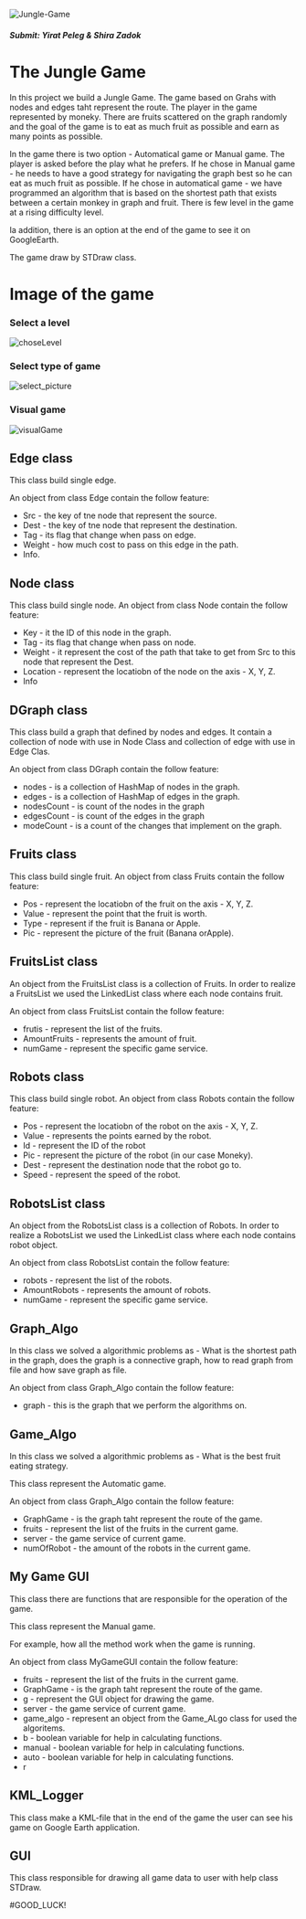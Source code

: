 ![Jungle-Game](https://user-images.githubusercontent.com/58064644/72680447-a2f12300-3ac2-11ea-86b5-a3ebffd9234b.png)

##### Submit: Yirat Peleg & Shira Zadok

# The Jungle Game
In this project we build a Jungle Game.
The game based on Grahs with nodes and edges taht represent the route. The player in the game represented by moneky. There are fruits scattered on the graph randomly and the goal of the game is to eat as much fruit as possible and earn as many points as possible.

In the game there is two option - Automatical game or Manual game. The player is asked before the play what he prefers. If he chose in Manual game - he needs to have a good strategy for navigating the graph best so he can eat as much fruit as possible.
If he chose in automatical game - we have programmed an algorithm that is based on the shortest path that exists between a certain monkey in graph and fruit.
There is few level in the game at a rising difficulty level.

Ia addition, there is an option at the end of the game to see it on GoogleEarth.

The game draw by STDraw class.

# Image of the game

### Select a level 
![choseLevel](https://user-images.githubusercontent.com/58064644/72608537-8ff81a80-392b-11ea-8b20-00d72f9c8ddf.png)

### Select type of game
![select_picture](https://user-images.githubusercontent.com/58064644/72687706-41a07280-3b09-11ea-9f88-dc6262fceba3.png)
### Visual game 
![visualGame](https://user-images.githubusercontent.com/58064644/72686440-92aa6980-3afd-11ea-86f4-1548e1d54203.png)

## Edge class
This class build single edge.

 An object from class Edge contain the follow feature:
* Src - the key of tne node that represent the source.
* Dest - the key of tne node that represent the destination.
* Tag - its flag that change when pass on edge.
* Weight - how much cost to pass on this edge in the path.
* Info.

## Node class
This class build single node.
An object from class Node contain the follow feature:
* Key - it the ID of this node in the graph.
* Tag - its flag that change when pass on node.
* Weight - it represent the cost of the path that take to get from Src to this node that represent the Dest.
* Location - represent the locatiobn of the node on the axis - X, Y, Z.
* Info

## DGraph class
This class build a graph that defined by nodes and edges. It contain a collection of node with use in Node Class and collection of edge with use in Edge Clas.

An object from class DGraph contain the follow feature:
* nodes - is a collection of HashMap of nodes in the graph.
* edges - is a collection of HashMap of edges in the graph.
* nodesCount - is count of the nodes in the graph  
* edgesCount - is count of the edges in the graph
* modeCount - is a count of the changes that implement on the graph.

## Fruits class
This class build single fruit.
An object from class Fruits contain the follow feature:
* Pos - represent the locatiobn of the fruit on the axis - X, Y, Z.
* Value - represent the point that the fruit is worth.
* Type - represent if the fruit is Banana or Apple.
* Pic - represent the picture of the fruit (Banana orApple).

## FruitsList class
An object from the FruitsList class is a collection of Fruits. In order to realize a FruitsList we used the LinkedList class where each node contains fruit.

An object from class FruitsList contain the follow feature:
* frutis - represent the list of the fruits.
* AmountFruits - represents the amount of fruit.
* numGame - represent the specific game service.

## Robots class
This class build single robot.
An object from class Robots contain the follow feature:
* Pos - represent the locatiobn of the robot on the axis - X, Y, Z.
* Value - represents the points earned by the robot.
* Id - represent the ID of the robot
* Pic - represent the picture of the robot (in our case Moneky).
* Dest - represent the destination node that the robot go to.
* Speed - represent the speed of the robot.

## RobotsList class
An object from the RobotsList class is a collection of Robots. In order to realize a RobotsList we used the LinkedList class where each node contains robot object.

An object from class RobotsList contain the follow feature:
* robots - represent the list of the robots.
* AmountRobots - represents the amount of robots.
* numGame - represent the specific game service.

## Graph_Algo
In this class we solved a algorithmic problems as - What is the shortest path in the graph, does the graph is a connective graph, how to read graph from file and how save graph as file.

An object from class Graph_Algo contain the follow feature:
* graph - this is the graph that we perform the algorithms on.

## Game_Algo
In this class we solved a algorithmic problems as - What is the best fruit eating strategy.

This class represent the Automatic game.

An object from class Graph_Algo contain the follow feature:
* GraphGame - is the graph taht represent the route of the game.
* fruits - represent the list of the fruits in the current game.
* server - the game service of current game.
* numOfRobot - the amount of the robots in the current game.

## My Game GUI
This class there are functions that are responsible for the operation of the game.

This class represent the Manual game.

For example, how all the method work when the game is running.

An object from class MyGameGUI contain the follow feature:
* fruits - represent the list of the fruits in the current game.
* GraphGame - is the graph taht represent the route of the game. 
* g - represent the GUI object for drawing the game.
* server - the game service of current game.
* game_algo - represent an object from the Game_ALgo class for used the algoritems.
* b - boolean variable for help in calculating functions.
* manual - boolean variable for help in calculating functions.
* auto - boolean variable for help in calculating functions.
* r

## KML_Logger
This class make a KML-file that in the end of the game the user can see his game on Google Earth application.  

## GUI
This class responsible for drawing all game data to user with help class STDraw.


#GOOD_LUCK!
